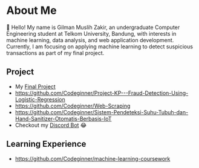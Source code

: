 # About Me

👋 Hello! My name is Gilman Muslih Zakir, an undergraduate Computer Engineering student at Telkom University, Bandung, with interests in machine learning, data analysis, and web application development. Currently, I am focusing on applying machine learning to detect suspicious transactions as part of my final project.

## Project
* My [Final Project] 
* https://github.com/Codeginner/Project-KP---Fraud-Detection-Using-Logistic-Regression
* https://github.com/Codeginner/Web-Scraping
* https://github.com/Codeginner/Sistem-Pendeteksi-Suhu-Tubuh-dan-Hand-Sanitizer-Otomatis-Berbasis-IoT
* Checkout my [Discord Bot] 😂

[Final Project]: https://replit.com/@Codeginner/FraudDetectionWebApp
[Discord Bot]: https://replit.com/@Codeginner/Badut-Project

## Learning Experience
* https://github.com/Codeginner/machine-learning-coursework
